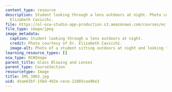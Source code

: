 ```yaml
---
content_type: resource
description: Student looking through a lens outdoors at night. Photo courtesy of Dr.
  Elizabeth Cavicchi.
file: https://ol-ocw-studio-app-production.s3.amazonaws.com/courses/ec-050-recreate-experiments-from-history-inform-the-future-from-the-past-galileo-january-iap-2010/45ae63bf15bd492ecece21085caa96e3_IMG_3803.jpg
file_type: image/jpeg
image_metadata:
  caption: Student looking through a lens outdoors at night.
  credit: Photo courtesy of Dr. Elizabeth Cavicchi.
  image-alt: Photo of a student sitting outdoors at night and looking through a lens.
learning_resource_types: []
ocw_type: OCWImage
parent_title: Glass Blowing and Lenses
parent_type: CourseSection
resourcetype: Image
title: IMG_3803.jpg
uid: 45ae63bf-15bd-492e-cece-21085caa96e3
---
```

